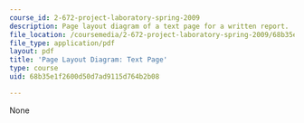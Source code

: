 ```yaml
---
course_id: 2-672-project-laboratory-spring-2009
description: Page layout diagram of a text page for a written report.
file_location: /coursemedia/2-672-project-laboratory-spring-2009/68b35e1f2600d50d7ad9115d764b2b08_text.pdf
file_type: application/pdf
layout: pdf
title: 'Page Layout Diagram: Text Page'
type: course
uid: 68b35e1f2600d50d7ad9115d764b2b08

---
```

None